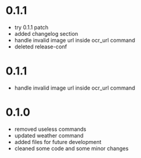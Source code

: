 # 0.1.1

* try 0.1.1 patch
* added changelog section
* handle invalid image url inside ocr_url command
* deleted release-conf

# 0.1.1

- handle invalid image url inside ocr_url command

# 0.1.0

- removed useless commands
- updated weather command
- added files for future development
- cleaned some code and some minor changes
